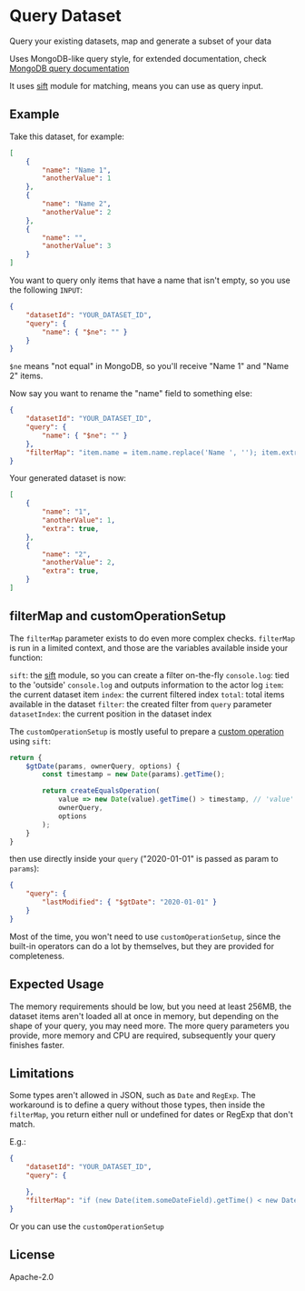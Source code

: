 # Query Dataset

Query your existing datasets, map and generate a subset of your data

Uses MongoDB-like query style, for extended documentation, check [MongoDB query documentation](http://docs.mongodb.org/manual/reference/operator/query/)

It uses [sift](https://www.npmjs.com/package/sift) module for matching, means you can use as query input.

## Example

Take this dataset, for example:

```json
[
    {
        "name": "Name 1",
        "anotherValue": 1
    },
    {
        "name": "Name 2",
        "anotherValue": 2
    },
    {
        "name": "",
        "anotherValue": 3
    }
]
```

You want to query only items that have a name that isn't empty, so you use the following `INPUT`:

```json
{
    "datasetId": "YOUR_DATASET_ID",
    "query": {
        "name": { "$ne": "" }
    }
}
```

`$ne` means "not equal" in MongoDB, so you'll receive "Name 1" and "Name 2" items.

Now say you want to rename the "name" field to something else:

```json
{
    "datasetId": "YOUR_DATASET_ID",
    "query": {
        "name": { "$ne": "" }
    },
    "filterMap": "item.name = item.name.replace('Name ', ''); item.extra = true; return item;"
}
```

Your generated dataset is now:

```json
[
    {
        "name": "1",
        "anotherValue": 1,
        "extra": true,
    },
    {
        "name": "2",
        "anotherValue": 2,
        "extra": true,
    }
]
```

## filterMap and customOperationSetup

The `filterMap` parameter exists to do even more complex checks. `filterMap` is run in a limited context, and those are the variables available inside your function:

`sift`: the [sift](https://www.npmjs.com/package/sift) module, so you can create a filter on-the-fly
`console.log`: tied to the 'outside' `console.log` and outputs information to the actor log
`item`: the current dataset item
`index`: the current filtered index
`total`: total items available in the dataset
`filter`: the created filter from `query` parameter
`datasetIndex`: the current position in the dataset index

The `customOperationSetup` is mostly useful to prepare a [custom operation](https://www.npmjs.com/package/sift#custom-operations) using `sift`:

```js
return {
    $gtDate(params, ownerQuery, options) {
        const timestamp = new Date(params).getTime();

        return createEqualsOperation(
            value => new Date(value).getTime() > timestamp, // 'value' here is the date from the field you provide
            ownerQuery,
            options
        );
    }
}
```

then use directly inside your `query` ("2020-01-01" is passed as param to `params`):

```json
{
    "query": {
        "lastModified": { "$gtDate": "2020-01-01" }
    }
}
```

Most of the time, you won't need to use `customOperationSetup`, since the built-in operators can do a lot by themselves, but they are provided for completeness.

## Expected Usage

The memory requirements should be low, but you need at least 256MB, the dataset items aren't loaded all at once in memory, but depending on the shape of your query, you may need more. The more query parameters you provide, more memory and CPU are required, subsequently your query finishes faster.

## Limitations

Some types aren't allowed in JSON, such as `Date` and `RegExp`. The workaround is to define a query without those types, then inside the `filterMap`, you return either null or undefined for dates or RegExp that don't match.

E.g.:

```json
{
    "datasetId": "YOUR_DATASET_ID",
    "query": {

    },
    "filterMap": "if (new Date(item.someDateField).getTime() < new Date(2019, 10, 20)) { return item }"
}
```

Or you can use the `customOperationSetup`

## License

Apache-2.0
